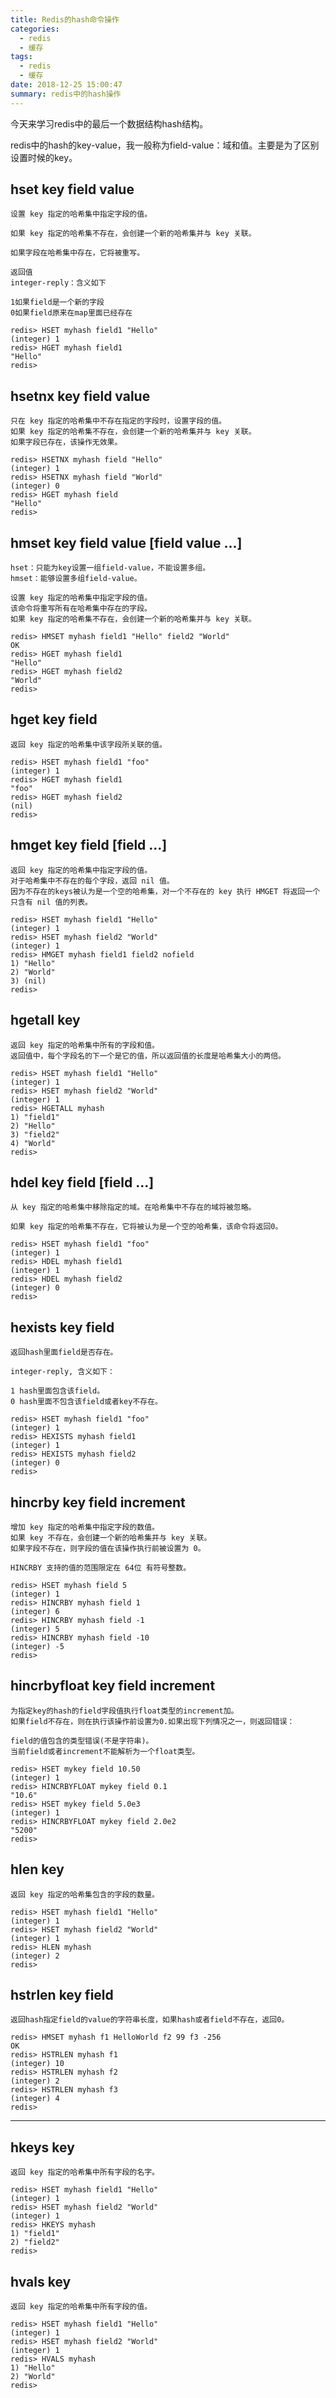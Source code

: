 ```yaml
---
title: Redis的hash命令操作
categories:
  - redis
  - 缓存
tags:
  - redis
  - 缓存
date: 2018-12-25 15:00:47
summary: redis中的hash操作
---
```


今天来学习redis中的最后一个数据结构hash结构。

redis中的hash的key-value，我一般称为field-value：域和值。主要是为了区别设置时候的key。

## hset key field value

```
设置 key 指定的哈希集中指定字段的值。

如果 key 指定的哈希集不存在，会创建一个新的哈希集并与 key 关联。

如果字段在哈希集中存在，它将被重写。

返回值
integer-reply：含义如下

1如果field是一个新的字段
0如果field原来在map里面已经存在

redis> HSET myhash field1 "Hello"
(integer) 1
redis> HGET myhash field1
"Hello"
redis> 
```

## hsetnx key field value

```
只在 key 指定的哈希集中不存在指定的字段时，设置字段的值。
如果 key 指定的哈希集不存在，会创建一个新的哈希集并与 key 关联。
如果字段已存在，该操作无效果。

redis> HSETNX myhash field "Hello"
(integer) 1
redis> HSETNX myhash field "World"
(integer) 0
redis> HGET myhash field
"Hello"
redis> 
```

## hmset key field value [field value ...]

```
hset：只能为key设置一组field-value，不能设置多组。
hmset：能够设置多组field-value。

设置 key 指定的哈希集中指定字段的值。
该命令将重写所有在哈希集中存在的字段。
如果 key 指定的哈希集不存在，会创建一个新的哈希集并与 key 关联。

redis> HMSET myhash field1 "Hello" field2 "World"
OK
redis> HGET myhash field1
"Hello"
redis> HGET myhash field2
"World"
redis>
```

## hget key field

```
返回 key 指定的哈希集中该字段所关联的值。

redis> HSET myhash field1 "foo"
(integer) 1
redis> HGET myhash field1
"foo"
redis> HGET myhash field2
(nil)
redis>
```

## hmget key field [field ...]

```
返回 key 指定的哈希集中指定字段的值。
对于哈希集中不存在的每个字段，返回 nil 值。
因为不存在的keys被认为是一个空的哈希集，对一个不存在的 key 执行 HMGET 将返回一个只含有 nil 值的列表。

redis> HSET myhash field1 "Hello"
(integer) 1
redis> HSET myhash field2 "World"
(integer) 1
redis> HMGET myhash field1 field2 nofield
1) "Hello"
2) "World"
3) (nil)
redis> 
```

## hgetall key

```
返回 key 指定的哈希集中所有的字段和值。
返回值中，每个字段名的下一个是它的值，所以返回值的长度是哈希集大小的两倍。

redis> HSET myhash field1 "Hello"
(integer) 1
redis> HSET myhash field2 "World"
(integer) 1
redis> HGETALL myhash
1) "field1"
2) "Hello"
3) "field2"
4) "World"
redis> 
```

## hdel key field [field ...]

```
从 key 指定的哈希集中移除指定的域。在哈希集中不存在的域将被忽略。

如果 key 指定的哈希集不存在，它将被认为是一个空的哈希集，该命令将返回0。

redis> HSET myhash field1 "foo"
(integer) 1
redis> HDEL myhash field1
(integer) 1
redis> HDEL myhash field2
(integer) 0
redis> 
```

## hexists key field

```
返回hash里面field是否存在。

integer-reply, 含义如下：

1 hash里面包含该field。
0 hash里面不包含该field或者key不存在。

redis> HSET myhash field1 "foo"
(integer) 1
redis> HEXISTS myhash field1
(integer) 1
redis> HEXISTS myhash field2
(integer) 0
redis> 
```

## hincrby key field increment

```
增加 key 指定的哈希集中指定字段的数值。
如果 key 不存在，会创建一个新的哈希集并与 key 关联。
如果字段不存在，则字段的值在该操作执行前被设置为 0。

HINCRBY 支持的值的范围限定在 64位 有符号整数。

redis> HSET myhash field 5
(integer) 1
redis> HINCRBY myhash field 1
(integer) 6
redis> HINCRBY myhash field -1
(integer) 5
redis> HINCRBY myhash field -10
(integer) -5
redis> 
```

## hincrbyfloat key field increment

```
为指定key的hash的field字段值执行float类型的increment加。
如果field不存在，则在执行该操作前设置为0.如果出现下列情况之一，则返回错误：

field的值包含的类型错误(不是字符串)。
当前field或者increment不能解析为一个float类型。

redis> HSET mykey field 10.50
(integer) 1
redis> HINCRBYFLOAT mykey field 0.1
"10.6"
redis> HSET mykey field 5.0e3
(integer) 1
redis> HINCRBYFLOAT mykey field 2.0e2
"5200"
redis> 
```

## hlen key

```
返回 key 指定的哈希集包含的字段的数量。

redis> HSET myhash field1 "Hello"
(integer) 1
redis> HSET myhash field2 "World"
(integer) 1
redis> HLEN myhash
(integer) 2
redis>
```

## hstrlen key field

```
返回hash指定field的value的字符串长度，如果hash或者field不存在，返回0。

redis> HMSET myhash f1 HelloWorld f2 99 f3 -256
OK
redis> HSTRLEN myhash f1
(integer) 10
redis> HSTRLEN myhash f2
(integer) 2
redis> HSTRLEN myhash f3
(integer) 4
redis>
```

---

## hkeys key

```
返回 key 指定的哈希集中所有字段的名字。

redis> HSET myhash field1 "Hello"
(integer) 1
redis> HSET myhash field2 "World"
(integer) 1
redis> HKEYS myhash
1) "field1"
2) "field2"
redis> 
```

## hvals key

```
返回 key 指定的哈希集中所有字段的值。

redis> HSET myhash field1 "Hello"
(integer) 1
redis> HSET myhash field2 "World"
(integer) 1
redis> HVALS myhash
1) "Hello"
2) "World"
redis> 
```